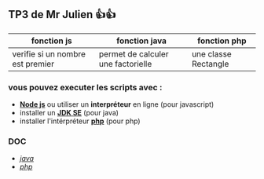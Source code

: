 ## **TP3** de Mr Julien :+1::+1:

**fonction js** | **fonction java** | **fonction php**
--------------- | ----------------- | ----------------
verifie si un nombre est premier | permet de calculer une factorielle | une classe Rectangle

### vous pouvez executer les scripts avec :

- [**Node js**](https://nodejs.org/en) ou utiliser un **interpréteur** en ligne (pour javascript)
- installer un [**JDK SE**](https://www.oracle.com/java/technologies/downloads/) (pour java) 
- installer l'intérpréteur [**php**](https://www.php.net/downloads.php) (pour php)

### DOC
- [_java_](https://www.oracle.com/java/technologies/javase-jdk17-doc-downloads.html)
- [_php_](https://www.php.net/download-docs.php)
